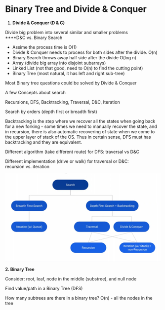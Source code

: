# Binary Tree and Divide & Conquer

1. **Divide & Conquer \(D & C\)**

Divide big problem into several similar and smaller problems   
****D&C vs. Binary Search

* Assime the process time is O\(1\)
* Divide & Conquer needs to process for both sides after the divide. O\(n\)
* Binary Search throws away half side after the divide O\(log n\)
* Array \(divide big array into disjoint subarrays\)
* Linked List \(not that good, need to O\(n\) to find the cutting point\)
* Binary Tree \(most natural, it has left and right sub-tree\)

Most Binary tree questions could be solved by Divide & Conquer

A few Concepts about search

Recursions, DFS, Backtracking, Traversal, D&C, Iteration

Search by orders \(depth first or breadth first\)

Backtracking is the step where we recover all the states when going back for a new forking - some times we need to manually recover the state, and in recursion, there is also automatic recovering of state when we come to the upper layer of stack of the OS. Thus in certain sense, DFS must has backtracking and they are equivalent.  
  
Different algorithm \(take different route\) for DFS: traversal vs D&C

Different implementation \(drive or walk\) for traversal or D&C:  
recursion vs. iteration

![](../.gitbook/assets/image%20%283%29.png)

**2. Binary Tree**

Consider: root, leaf, node in the middle \(substree\), and null node

Find value/path in a Binary Tree \(DFS\)

How many subtrees are there in a binary tree? O\(n\) - all the nodes in the tree

